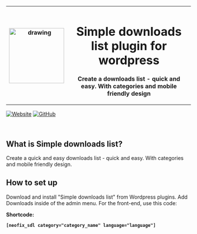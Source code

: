  <table style="width: 100%;">
  <tr>
    <th><img src="https://user-images.githubusercontent.com/65506676/167635631-e31b10a4-df1b-48e7-8910-6ed64a508aa7.png" alt="drawing" width="150"/>
</th>
    <th><img style="width: 800px;"></img><h1>Simple downloads list plugin for wordpress</h1><p>Create a downloads list - quick and easy. With categories and mobile friendly design</p></th>
  </tr>
</table>

[![Website](https://img.shields.io/badge/Web-neofix.ch-brightgreen?style=for-the-badge)](https://neofix.ch)
[![GitHub](https://img.shields.io/github/license/Neofix-IT/simple-downloads-list_wordpress_plugin?style=for-the-badge&color=blue)](LICENSE)


<br>

## What is Simple downloads list?

Create a quick and easy downloads list - quick and easy. With categories and mobile friendly design.

## How to set up

Download and install "Simple downloads list" from Wordpress plugins. Add Downloads inside of the admin menu. For the front-end, use this code:

<b>Shortcode:<b>
```
[neofix_sdl category="category_name" language="language"]
```
